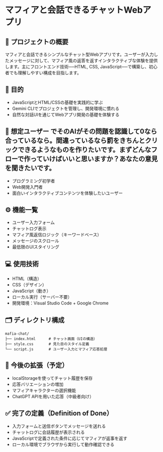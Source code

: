 # マフィアと会話できるチャットWebアプリ

## 🧹 プロジェクトの概要

マフィアと会話できるシンプルなチャット型Webアプリです。ユーザーが入力したメッセージに対して、マフィア風の返答を返すインタラクティブな体験を提供します。主にフロントエンド技術──HTML, CSS, JavaScript──で構築し、初心者でも理解しやすい構成を目指します。

## 🌟 目的

* JavaScriptとHTML/CSSの基礎を実践的に学ぶ
* Gemini CLIでプロジェクトを管理し、開発環境に慣れる
* 自然な対話UIを通じてWebアプリ開発の基礎を体験する

## 👤 想定ユーザー でそのAIがその問題を認識して0なら合っているなら。間違っているなら罰をきちんとクリックできるようなものを作りたいです。まずどんなフローで作っていけばいいと思いますか？あなたの意見を聞きたいです。

* プログラミング初学者
* Web開発入門者
* 面白いインタラクティブコンテンツを体験したいユーザー

## ⚙️ 機能一覧

* ユーザー入力フォーム
* チャットログ表示
* マフィア風返信ロジック（キーワードベース）
* メッセージのスクロール
* 最低限のUIスタイリング

## 💻 使用技術

* HTML（構造）
* CSS（デザイン）
* JavaScript（動き）
* ローカル実行（サーバー不要）
* 開発環境：Visual Studio Code + Google Chrome

## 🗂️ ディレクトリ構成

```
mafia-chat/
├── index.html      # チャット画面（UIの構造）
├── style.css       # 見た目のスタイル定義
└── script.js       # ユーザー入力とマフィア応答処理
```

## 🚀 今後の拡張（予定）

* localStorageを使ってチャット履歴を保存
* 応答バリエーションの増加
* マフィアキャラクターの選択機能
* ChatGPT APIを用いた応答（中級者向け）

## ✅ 完了の定義（Definition of Done）

* 入力フォームと送信ボタンでメッセージを送れる
* チャットログに会話履歴が表示される
* JavaScriptで定義された条件に応じてマフィアが返事を返す
* ローカル環境でブラウザから実行して動作確認できる
